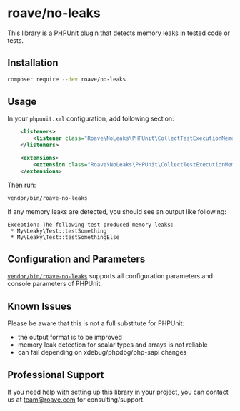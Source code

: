 # roave/no-leaks

This library is a [PHPUnit](https://github.com/sebastianbergmann/phpunit) plugin
that detects memory leaks in tested code or tests.

## Installation

```sh
composer require --dev roave/no-leaks
```

## Usage

In your `phpunit.xml` configuration, add following section:

```xml
    <listeners>
        <listener class="Roave\NoLeaks\PHPUnit\CollectTestExecutionMemoryFootprints"/>
    </listeners>

    <extensions>
        <extension class="Roave\NoLeaks\PHPUnit\CollectTestExecutionMemoryFootprints"/>
    </extensions>
```

Then run:

```sh
vendor/bin/roave-no-leaks
```

If any memory leaks are detected, you should see an output like
following:

```
Exception: The following test produced memory leaks:
 * My\Leaky\Test::testSomething
 * My\Leaky\Test::testSomethingElse
```

## Configuration and Parameters

[`vendor/bin/roave-no-leaks`](./bin/roave-no-leaks) supports all
configuration parameters and console parameters of PHPUnit.

## Known Issues

Please be aware that this is not a full substitute for PHPUnit:

 * the output format is to be improved
 * memory leak detection for scalar types and arrays is not reliable
 * can fail depending on xdebug/phpdbg/php-sapi changes 

## Professional Support

If you need help with setting up this library in your project,
you can contact us at team@roave.com for consulting/support.
